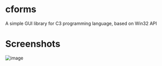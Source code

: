 # cforms
A simple GUI library for C3 programming language, based on Win32 API

# Screenshots

![image](https://user-images.githubusercontent.com/8840907/218549863-4c4a1a5b-e5d1-44eb-89c6-12c5a3cede89.png)

